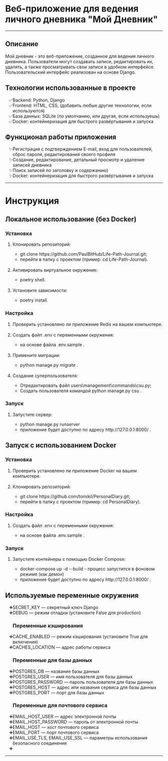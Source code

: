<h1>Веб-приложение для ведения личного дневника "Мой Дневник"</h1><hr>

<h2>Описание</h2>
Мой дневник - это веб-приложение, созданное для ведения личного дневника. Пользователи могут создавать записи, редактировать их, удалять, а также просматривать свои записи в удобном интерфейсе. Пользовательский интерфейс реализован на основе Django.

<h2>Технологии использованные в проекте</h2>
<ul style="list-style-type: '\2705';">
     <li>Backend: Python, Django</li>
     <li>Frontend: HTML, CSS, (добавить любые другие технологии, если используются)</li>
     <li>База данных: SQLite (по умолчанию, или другая, если используешь)</li>
     <li>Docker: контейнеризация для быстрого развёртывания и запуска</li>
</ul>

<h2>Функционал работы приложения</h2>
<ul style="list-style-type: '\2728';">
     <li>Регистрация с подтверждением E-mail, вход для пользователей,
         сброс пароля, редактирования своего профиля
</li>
     <li>Создание, редактирование, детальный просмотр и удаление записей дневника</li>
     <li>Поиск записей по заголовку и содержанию)</li>
     <li>Docker: контейнеризация для быстрого развёртывания и запуска</li>
</ul><hr>

<h1><strong>Инструкция</strong></h1>

<h2>Локальное использование (без Docker)</h2>

<h3>Установка</h3>
<ol>
<li>Клонировать репозиторий:</li>
<ul>
<li>git clone https://github.com/PaulBitHub/Life-Path-Journal.git;</li>
<li>перейти в папку с проектом (пример: cd Life-Path-Journal).</li><br>
</ul>
<li>Активировать виртуальное окружение:</li>
<ul>
<li>poetry shell.</li><br>
</ul>
<li>Установите зависимости:</li>
<ul>
<li>poetry install.</li>
</ul>
</ol>

<h3>Настройка</h3>
<ol>
<li>
Проверить установлено ли приложение Redis на вашем компьютере.<br><br>
</li>
<li>Создать файл .env c переменными окружения:</li>
<ul>
<li>на основе файла .env.sample .</li><br>
</ul>
<li>Примените миграции:</li>
<ul>
<li>python manage.py migrate .</li><br>
</ul>
<li>Создание суперпользователя:</li>
<ul>
<li>Отредактировать файл users\management\commands\csu.py;</li>
<li>Создать пользователя командой python manage.py csu .</li>
</ul>
</ol>

<h3>Запуск</h3>
<ol>
<li>
Запустите сервер:
</li>
<ul>
<li>
python manage.py runserver
</li>
<li>
приложение будет доступно по адресу http://127.0.0.1:8000/ .
</li>
</ul>
</ol>

<h2>Запуск с использованием Docker</h2>

<h3>Установка</h3>
<ol>
<li>
Проверить установлено ли приложение Docker на вашем компьютере.
</li><br>
<li>Клонировать репозиторий:</li>
<ul>
<li>git clone https://github.com/tomikil/PersonalDiary.git;</li>
<li>перейти в папку с проектом (пример: cd PersonalDiary).</li>
</ul>
</ol>

<h3>Настройка</h3>
<ol>
<li>Создать файл .env c переменными окружения:</li>
<ul>
<li>на основе файла .env.sample .</li>
</ul>
</ol>

<h3>Запуск</h3>
<ol>
<li>Запустите контейнеры с помощью Docker Compose:</li>
<ul>
<li>docker-compose up -d --build - процесс запустится в фоновом режиме (как демон)
<li>
приложение будет доступно по адресу http://127.0.0.1:8000/ .
</li>
</ul>
</ol>

<h2>Используемые переменные окружения</h2>
<ul style="list-style-type: '\2795';">
<li>SECRET_KEY — секретный ключ Django</li>
<li>DEBUG — режим отладки (установите False для production)</li>
<h3>Переменные кэширования</h3>
<li>CACHE_ENABLED — режим кэширования (установите True для включения)</li>
<li>CACHES_LOCATION — адрес работы сервиса</li>
<h3>Переменные для базы данных</h3>
<li>POSTGRES_DB — название базы данных</li>
<li>POSTGRES_USER — имя пользователя для базы данных</li>
<li>POSTGRES_PASSWORD — пароль пользователя для базы данных</li>
<li>POSTGRES_HOST — адрес или названия сервиса для базы данных</li>
<li>POSTGRES_PORT — порт для базы данных</li>
<h3>Переменные для почтового сервиса</h3>
<li>EMAIL_HOST_USER — адрес электронной почты</li>
<li>EMAIL_HOST_PASSWORD — пароль от электронной почты</li>
<li>EMAIL_HOST — хост почтового сервиса</li>
<li>EMAIL_PORT — порт почтового сервиса</li>
<li>EMAIL_USE_TLS, EMAIL_USE_SSL — параметры использования безопасного соединения</li>
<li></li>
</ul><hr>

